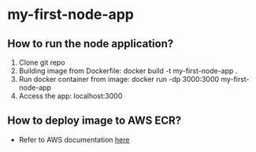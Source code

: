 # my-first-node-app

## How to run the node application? 
1. Clone git repo
2. Building image from Dockerfile: docker build -t my-first-node-app .
3. Run docker container from image: docker run -dp 3000:3000 my-first-node-app
4. Access the app: localhost:3000


## How to deploy image to AWS ECR? 
- Refer to AWS documentation [here](https://docs.aws.amazon.com/AmazonECR/latest/userguide/docker-push-ecr-image.html)